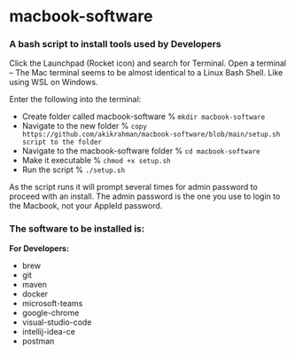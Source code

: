 # macbook-software
 
### A bash script to install tools used by Developers
 
Click the Launchpad (Rocket icon) and search for Terminal. Open a terminal – The Mac terminal seems to be almost identical to a Linux Bash Shell. Like using WSL on Windows.
 
Enter the following into the terminal:
 
- Create folder called macbook-software % `mkdir macbook-software`
- Navigate to the new folder % `copy https://github.com/akikrahman/macbook-software/blob/main/setup.sh script to the folder`
- Navigate to the macbook-software folder % `cd macbook-software`
- Make it executable % `chmod +x setup.sh`
- Run the script % `./setup.sh`
 
As the script runs it will prompt several times for admin password to proceed with an install. The admin password is the one you use to login to the Macbook, not your AppleId password.

### The software to be installed is:
 
**For Developers:**
- brew
- git
- maven
- docker
- microsoft-teams
- google-chrome
- visual-studio-code
- intellij-idea-ce
- postman


